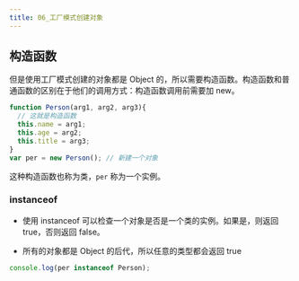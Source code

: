 ```yaml
---
title: 06_工厂模式创建对象
---
```

## 构造函数

但是使用工厂模式创建的对象都是 Object 的，所以需要构造函数。构造函数和普通函数的区别在于他们的调用方式：构造函数调用前需要加 new。

```js
function Person(arg1, arg2, arg3){
  // 这就是构造函数
  this.name = arg1;
  this.age = arg2;
  this.title = arg3;
}
var per = new Person(); // 新建一个对象

```

这种构造函数也称为类，`per` 称为一个实例。

### instanceof

- 使用 instanceof 可以检查一个对象是否是一个类的实例。如果是，则返回 true，否则返回 false。

- 所有的对象都是 Object 的后代，所以任意的类型都会返回 true

```js
console.log(per instanceof Person);
```
